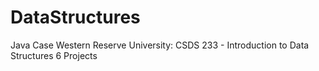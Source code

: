 # DataStructures
Java
Case Western Reserve University: CSDS 233 - Introduction to Data Structures
6 Projects
